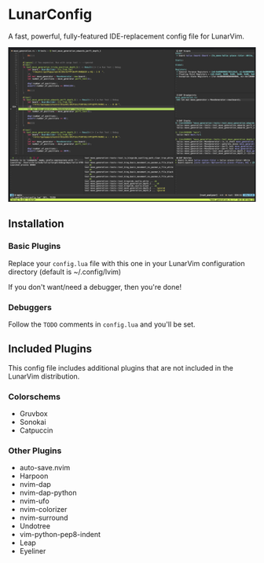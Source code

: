 # LunarConfig
A fast, powerful, fully-featured IDE-replacement config file for LunarVim.

![alt text](https://github.com/chrisfishbob/LunarConfig/blob/main/lunar_config_screenshot.png?raw=true)

## Installation
### Basic Plugins
Replace your `config.lua` file with this one in your LunarVim configuration directory (default is ~/.config/lvim)

If you don't want/need a debugger, then you're done! 

### Debuggers
Follow the `TODO` comments in `config.lua` and you'll be set.

## Included Plugins
This config file includes additional plugins that are not included in the LunarVim distribution.

### Colorschems
* Gruvbox
* Sonokai
* Catpuccin

### Other Plugins
* auto-save.nvim
* Harpoon
* nvim-dap
* nvim-dap-python
* nvim-ufo
* nvim-colorizer
* nvim-surround
* Undotree
* vim-python-pep8-indent
* Leap
* Eyeliner

